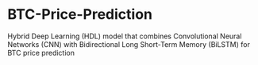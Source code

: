 # BTC-Price-Prediction
Hybrid Deep Learning (HDL) model that combines Convolutional Neural Networks (CNN) with Bidirectional Long Short-Term Memory (BiLSTM) for BTC price prediction 
